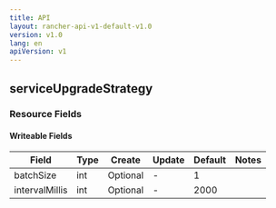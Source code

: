 ```yaml
---
title: API
layout: rancher-api-v1-default-v1.0
version: v1.0
lang: en
apiVersion: v1
---
```


## serviceUpgradeStrategy



### Resource Fields

#### Writeable Fields

Field | Type | Create | Update | Default | Notes
---|---|---|---|---|---
batchSize | int | Optional | - | 1 | 
intervalMillis | int | Optional | - | 2000 | 



<br>

